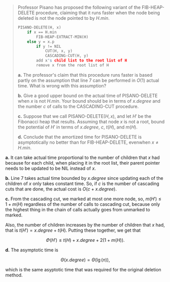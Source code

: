 > Professor Pisano has proposed the following variant of the $\text{FIB-HEAP-DELETE}$ procedure, claiming that it runs faster when the node being deleted is not the node pointed to by $H.min$.
> 
> ```cpp
> PISANO-DELETE(H, x)
>     if x == H.min
>         FIB-HEAP-EXTRACT-MIN(H)
>     else y = x.p
>         if y != NIL
>             CUT(H, x, y)
>             CASCADING-CUT(H, y)
>         add x's child list to the root list of H
>         remove x from the root list of H
> ```
>
> **a.** The professor's claim that this procedure runs faster is based partly on the assumption that line 7 can be performed in $O(1)$ actual time. What is wrong with this assumption?
>
> **b.** Give a good upper bound on the actual time of $\text{PISANO-DELETE}$ when $x$ is not $H.min$. Your bound should be in terms of $x.degree$ and the number $c$ of calls to the $\text{CASCADING-CUT}$ procedure.
>
> **c.** Suppose that we call $\text{PISANO-DELETE}(H, x)$, and let $H'$ be the Fibonacci heap that results. Assuming that node $x$ is not a root, bound the potential of $H'$ in terms of $x.degree$, $c$, $t(H)$, and $m(H)$.
>
> **d.** Conclude that the amortized time for $\text{PISANO-DELETE}$ is asymptotically no better than for $\text{FIB-HEAP-DELETE}$, evenwhen $x \ne H.min$.

**a.** It can take actual time proportional to the number of children that $x$ had because for each child, when placing it in the root list, their parent pointer needs to be updated to be $\text{NIL}$ instead of $x$.

**b.** Line 7 takes actual time bounded by $x.degree$ since updating each of the children of $x$ only takes constant time. So, if $c$ is the number of cascading cuts that are done, the actual cost is $O(c + x.degree)$.

**c.** From the cascading cut, we marked at most one more node, so, $m(H') \le 1 + m(H)$ regardless of the number of calls to cascading cut, because only the highest thing in the chain of calls actually goes from unmarked to marked. 

Also, the number of children increases by the number of children that $x$ had, that is $t(H') = x.degree + t(H)$. Putting these together, we get that

$$\Phi(H') \le t(H) + x.degree + 2(1 + m(H)).$$

**d.** The asymptotic time is 

$$\Theta(x.degree) = \Theta(\lg(n)),$$

which is the same asyptotic time that was required for the original deletion method.
